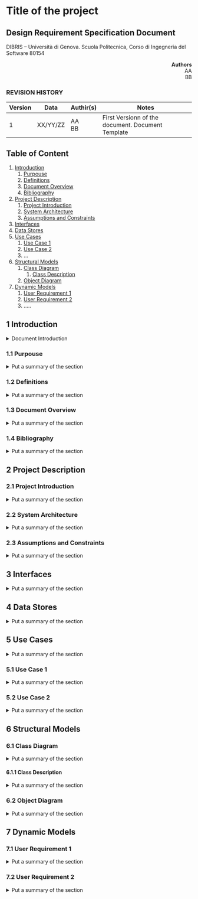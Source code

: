 # Title of the project

## Design Requirement Specification Document

DIBRIS – Università di Genova. Scuola Politecnica, Corso di Ingegneria del Software 80154


<div align='right'> <b> Authors </b> <br> AA <br> BB  </div>

### REVISION HISTORY

Version | Data | Authir(s)| Notes
---------|------|--------|------
1 | XX/YY/ZZ | AA <br> BB | First Versionn of the document. Document Template

## Table of Content

1. [Introduction](#intro)
    1. [Purpouse](#purpouse)  
    2. [Definitions](#def)
    3. [Document Overview](#overview)
    4. [Bibliography](#biblio)
2. [Project Description](#description)
    1. [Project Introduction](#project-intro)
    2. [System Architecture](#architecture)
    3. [Assumptions and Constraints](#constraints)
3. [Interfaces](#interfacce)
4. [Data Stores](#data)
5. [Use Cases](#uc)
    1. [Use Case 1](#uc1)
    2. [Use Case 2](#uc2)
    3. ...
7. [Structural Models](#structural)
    1. [Class Diagram](#cd)
        1. [Class Description](#cd-description)
    3. [Object Diagram](#od)
8. [Dynamic Models](#dynamic)
    1. [User Requirement 1](#ur1)
    2. [User Requirement 2](#ur2)
    3. .....


##  <a name="intro"></a>  1 Introduction
<details>
    <summary> Document Introduction
    </summary> 
    <p> The design specification reflects the design and provides directions to the builders and coders of the product. Through this document, designers communicate the design for the product to which the builders or coders must comply. The design specification should state how the design will meet the requirements. 
    </p>
</details>
    
### <a name="purpouse"></a> 1.1 Purpouse
<details> 
    <summary> Put a summary of the section
    </summary>
    <p>This sub section should describe ...</p>
</details>

### <a name="def"></a> 1.2 Definitions
<details> 
    <summary> Put a summary of the section
    </summary>
    <p>This sub section should describe ...</p>
    
| First Header  | Second Header |
| ------------- | ------------- |
| Content Cell  | Content Cell  |
| Content Cell  | Content Cell  |
    
</details>

### <a name="overview"></a> 1.3 Document Overview
<details> 
    <summary> Put a summary of the section
    </summary>
    <p>This sub section should describe ...</p>
</details>

### <a name="biblio"></a> 1.4 Bibliography
<details> 
    <summary> Put a summary of the section
    </summary>
    <p>This sub section should describe ...</p>
</details>

## <a name="description"></a> 2 Project Description

### <a name="project-intro"></a> 2.1 Project Introduction 
<details> 
    <summary> Put a summary of the section
    </summary>
    <p>This sub section should describe ...</p>
</details>


### <a name="architecture"></a> 2.2 System Architecture

<details> 
    <summary> Put a summary of the section
    </summary>
    <p>This sub section should describe ...</p>
</details>

### <a name="constraint"></a> 2.3 Assumptions and Constraints
<details> 
    <summary> Put a summary of the section
    </summary>
    <p>This sub section should describe ...</p>
</details>

## <a name="interfaces"></a>  3 Interfaces
<details> 
    <summary> Put a summary of the section
    </summary>
    <p>This sub section should describe ...</p>
</details>

## <a name="data"></a>  4 Data Stores
<details> 
    <summary> Put a summary of the section
    </summary>
    <p>This section should describe ...</p>
</details>

## <a name="uc"></a> 5 Use Cases
<details> 
    <summary> Put a summary of the section
    </summary>
    <p>This section should describe ...</p>
</details>

### <a name="uc1"></a> 5.1  Use Case 1
<details> 
    <summary> Put a summary of the section
    </summary>
    <p>This sub section should describe ...</p>
</details>

### <a name="uc2"></a> 5.2  Use Case 2
<details> 
    <summary> Put a summary of the section
    </summary>
    <p>This sub section should describe ...</p>
</details>

## <a name="structural"></a> 6 Structural Models

### <a name="cd"></a> 6.1 Class Diagram

<details> 
    <summary> Put a summary of the section
    </summary>
    <p>This sub section should describe ...</p>
</details>

#### <a name="cd-description"></a> 6.1.1 Class Description

<details> 
    <summary> Put a summary of the section
    </summary>
    <p>This sub section should describe ...</p>
</details>

### <a name="od"></a>  6.2 Object Diagram

<details> 
    <summary> Put a summary of the section
    </summary>
    <p>This sub section should describe ...</p>
</details>

## <a name="dynamic"></a> 7 Dynamic Models

### <a name="ur1"></a> 7.1 User Requirement 1
<details> 
    <summary> Put a summary of the section
    </summary>
    <p>This sub section should describe ...</p>
</details>

### <a name="ur2"></a> 7.2 User Requirement 2
<details> 
    <summary> Put a summary of the section
    </summary>
    <p>This sub section should describe ...</p>
</details>

